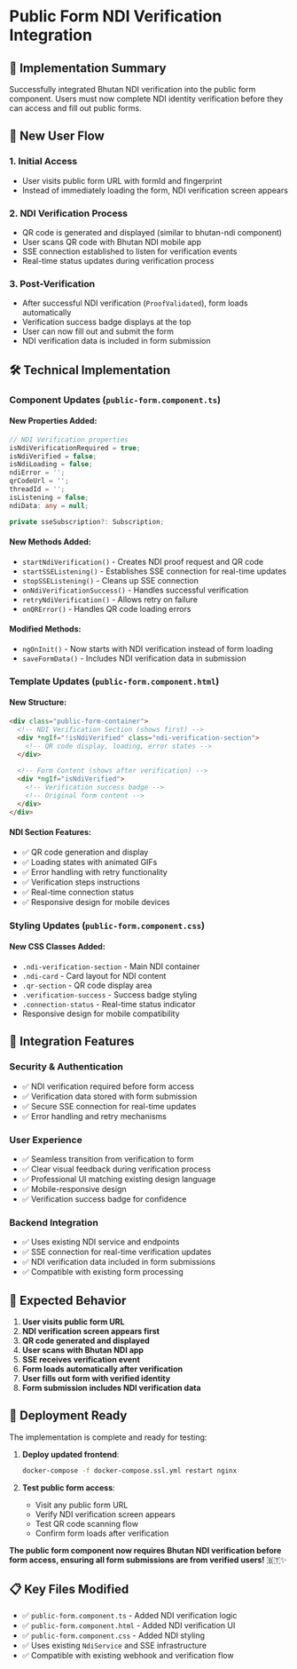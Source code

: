 # Public Form NDI Verification Integration

## 🎯 Implementation Summary

Successfully integrated Bhutan NDI verification into the public form component. Users must now complete NDI identity verification before they can access and fill out public forms.

## 🔄 New User Flow

### 1. **Initial Access**
- User visits public form URL with formId and fingerprint
- Instead of immediately loading the form, NDI verification screen appears

### 2. **NDI Verification Process**
- QR code is generated and displayed (similar to bhutan-ndi component)
- User scans QR code with Bhutan NDI mobile app
- SSE connection established to listen for verification events
- Real-time status updates during verification process

### 3. **Post-Verification**
- After successful NDI verification (`ProofValidated`), form loads automatically
- Verification success badge displays at the top
- User can now fill out and submit the form
- NDI verification data is included in form submission

## 🛠️ Technical Implementation

### **Component Updates** (`public-form.component.ts`)

#### **New Properties Added:**
```typescript
// NDI Verification properties
isNdiVerificationRequired = true;
isNdiVerified = false;
isNdiLoading = false;
ndiError = '';
qrCodeUrl = '';
threadId = '';
isListening = false;
ndiData: any = null;

private sseSubscription?: Subscription;
```

#### **New Methods Added:**
- `startNdiVerification()` - Creates NDI proof request and QR code
- `startSSEListening()` - Establishes SSE connection for real-time updates
- `stopSSEListening()` - Cleans up SSE connection
- `onNdiVerificationSuccess()` - Handles successful verification
- `retryNdiVerification()` - Allows retry on failure
- `onQRError()` - Handles QR code loading errors

#### **Modified Methods:**
- `ngOnInit()` - Now starts with NDI verification instead of form loading
- `saveFormData()` - Includes NDI verification data in submission

### **Template Updates** (`public-form.component.html`)

#### **New Structure:**
```html
<div class="public-form-container">
  <!-- NDI Verification Section (shows first) -->
  <div *ngIf="!isNdiVerified" class="ndi-verification-section">
    <!-- QR code display, loading, error states -->
  </div>
  
  <!-- Form Content (shows after verification) -->
  <div *ngIf="isNdiVerified">
    <!-- Verification success badge -->
    <!-- Original form content -->
  </div>
</div>
```

#### **NDI Section Features:**
- ✅ QR code generation and display
- ✅ Loading states with animated GIFs
- ✅ Error handling with retry functionality
- ✅ Verification steps instructions
- ✅ Real-time connection status
- ✅ Responsive design for mobile devices

### **Styling Updates** (`public-form.component.css`)

#### **New CSS Classes Added:**
- `.ndi-verification-section` - Main NDI container
- `.ndi-card` - Card layout for NDI content
- `.qr-section` - QR code display area
- `.verification-success` - Success badge styling
- `.connection-status` - Real-time status indicator
- Responsive design for mobile compatibility

## 🔧 Integration Features

### **Security & Authentication**
- ✅ NDI verification required before form access
- ✅ Verification data stored with form submission
- ✅ Secure SSE connection for real-time updates
- ✅ Error handling and retry mechanisms

### **User Experience**
- ✅ Seamless transition from verification to form
- ✅ Clear visual feedback during verification process
- ✅ Professional UI matching existing design language
- ✅ Mobile-responsive design
- ✅ Verification success badge for confidence

### **Backend Integration**
- ✅ Uses existing NDI service and endpoints
- ✅ SSE connection for real-time verification updates
- ✅ NDI verification data included in form submissions
- ✅ Compatible with existing form processing

## 🎯 Expected Behavior

1. **User visits public form URL**
2. **NDI verification screen appears first**
3. **QR code generated and displayed**
4. **User scans with Bhutan NDI app**
5. **SSE receives verification event**
6. **Form loads automatically after verification**
7. **User fills out form with verified identity**
8. **Form submission includes NDI verification data**

## 🚀 Deployment Ready

The implementation is complete and ready for testing:

1. **Deploy updated frontend**:
   ```bash
   docker-compose -f docker-compose.ssl.yml restart nginx
   ```

2. **Test public form access**:
   - Visit any public form URL
   - Verify NDI verification screen appears
   - Test QR code scanning flow
   - Confirm form loads after verification

**The public form component now requires Bhutan NDI verification before form access, ensuring all form submissions are from verified users!** 🇧🇹✨

## 📋 Key Files Modified

- ✅ `public-form.component.ts` - Added NDI verification logic
- ✅ `public-form.component.html` - Added NDI verification UI
- ✅ `public-form.component.css` - Added NDI styling
- ✅ Uses existing `NdiService` and SSE infrastructure
- ✅ Compatible with existing webhook and verification flow
